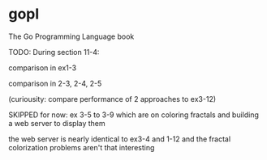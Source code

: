 # gopl
The Go Programming Language book 

TODO:
During section 11-4:

comparison in ex1-3

comparison in 2-3, 2-4, 2-5

(curiousity: compare performance of 2 approaches to ex3-12)

SKIPPED for now:
ex 3-5 to 3-9 which are on coloring fractals and building a web server to display them

the web server is nearly identical to ex3-4 and 1-12 and the fractal colorization problems aren't that interesting